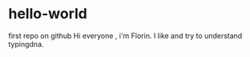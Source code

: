 # hello-world
first repo on github
Hi everyone , i'm Florin.
I like and try to understand typingdna.
